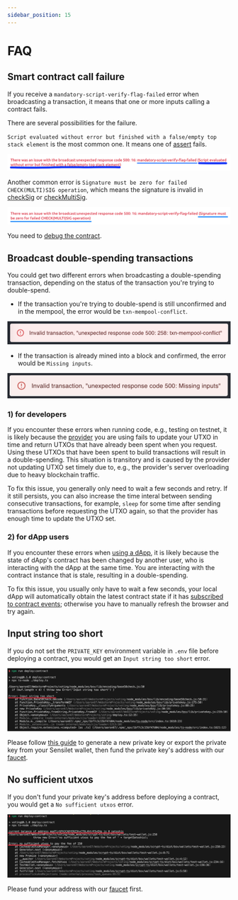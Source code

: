 ```yaml
---
sidebar_position: 15
---
```


# FAQ

## Smart contract call failure

If you receive a `mandatory-script-verify-flag-failed` error when broadcasting a transaction, it means that one or more inputs calling a contract fails.

There are several possibilities for the failure.

`Script evaluated without error but finished with a false/empty top stack element` is the most common one. It means one of [assert](./how-to-write-a-contract/built-ins.md#assert) fails.

![](../static/img/mandatory-script-verify-flag-failed.png)

Another common error is `Signature must be zero for failed CHECK(MULTI)SIG operation`, which means the signature is invalid in [checkSig](./how-to-write-a-contract/built-ins.md#checksig) or [checkMultiSig](./how-to-write-a-contract/built-ins.md#checkmultisig).

![](../static/img/checksig-failed.png)

You need to [debug the contract](./how-to-debug-a-contract.md).

## Broadcast double-spending transactions

You could get two different errors when broadcasting a double-spending transaction, depending on the status of the transaction you're trying to double-spend.

- If the transaction you're trying to double-spend is still unconfirmed and in the mempool, the error would be `txn-mempool-conflict`.

![](../static/img/txn-mempool-conflict.png)

- If the transaction is already mined into a block and confirmed, the error would be `Missing inputs`.

![](../static/img/missing-inputs.png)

### 1) for developers
If you encounter these errors when running code, e.g., testing on testnet, it is likely because the [provider](./how-to-deploy-and-call-a-contract/how-to-deploy-and-call-a-contract.md#provider) you are using fails to update your UTXO in time and return UTXOs that have already been spent when you request. Using these UTXOs that have been spent to build transactions will result in a double-spending. This situation is transitory and is caused by the provider not updating UTXO set timely due to, e.g., the provider's server overloading due to heavy blockchain traffic.

To fix this issue, you generally only need to wait a few seconds and retry. If it still persists, you can also increase the time interal between sending consecutive transactions, for example, `sleep` for some time after sending transactions before requesting the UTXO again, so that the provider has enough time to update the UTXO set.

### 2) for dApp users
If you encounter these errors when [using a dApp](./how-to-integrate-a-frontend/how-to-integrate-a-frontend.md), it is likely because the state of dApp's contract has been changed by another user, who is interacting with the dApp at the same time. You are interacting with the contract instance that is stale, resulting in a double-spending.

To fix this issue, you usually only have to wait a few seconds, your local dApp will automatically obtain the latest contract state if it has [subscribed to contract events](./advanced/how-to-integrate-scrypt-service.md#listen-to-events); otherwise you have to manually refresh the browser and try again.

## Input string too short

If you do not set the `PRIVATE_KEY` environment variable in `.env` file before deploying a contract, you would get an `Input string too short` error.

![](../static/img/no-private-key.png)

Please follow [this guide](./how-to-deploy-and-call-a-contract/faucet.md) to generate a new private key or export the private key from your Sensilet wallet, then fund the private key's address with our [faucet](https://scrypt.io/faucet/).

## No sufficient utxos

If you don't fund your private key's address before deploying a contract, you would get a `No sufficient utxos` error.

![](../static/img/insufficient-balance.png)

Please fund your address with our [faucet](https://scrypt.io/faucet/) first.
